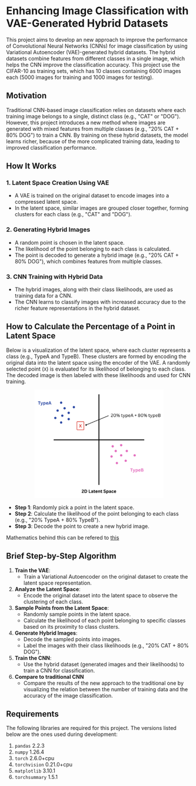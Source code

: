 # **Enhancing Image Classification with VAE-Generated Hybrid Datasets**

This project aims to develop an new approach to improve the performance of Convolutional Neural Networks (CNNs) for image classification by using Variational Autoencoder (VAE)-generated hybrid datasets. The hybrid datasets combine features from different classes in a single image, which helps the CNN improve the classification accuracy. This project use the CIFAR-10 as training sets, which has 10 classes containing 6000 images each (5000 images for training and 1000 images for testing).


## **Motivation**

Traditional CNN-based image classification relies on datasets where each training image belongs to a single, distinct class (e.g., "CAT" or "DOG"). However, this project introduces a new method where images are generated with mixed features from multiple classes (e.g., "20% CAT + 80% DOG") to train a CNN. By training on these hybrid datasets, the model learns richer, because of the more complicated training data, leading to improved classification performance.


## **How It Works**

### **1. Latent Space Creation Using VAE**
- A VAE is trained on the original dataset to encode images into a compressed latent space.
- In the latent space, similar images are grouped closer together, forming clusters for each class (e.g., "CAT" and "DOG").

### **2. Generating Hybrid Images**
- A random point is chosen in the latent space.
- The likelihood of the point belonging to each class is calculated.
- The point is decoded to generate a hybrid image (e.g., "20% CAT + 80% DOG"), which combines features from multiple classes.

### **3. CNN Training with Hybrid Data**
- The hybrid images, along with their class likelihoods, are used as training data for a CNN.
- The CNN learns to classify images with increased accuracy due to the richer feature representations in the hybrid dataset.


## **How to Calculate the Percentage of a Point in Latent Space**

Below is a visualization of the latent space, where each cluster represents a class (e.g., TypeA and TypeB). These clusters are formed by encoding the original data into the latent space using the encoder of the VAE. A randomly selected point (`X`) is evaluated for its likelihood of belonging to each class. The decoded image is then labeled with these likelihoods and used for CNN training.


<p align="center">
    <img src="assets/Latent_Space.png" alt="2D Latent Space" width=350px>
</p>




- **Step 1**: Randomly pick a point in the latent space.
- **Step 2**: Calculate the likelihood of the point belonging to each class (e.g., "20% TypeA + 80% TypeB").
- **Step 3**: Decode the point to create a new hybrid image.

Mathematics behind this can be refered to [this](point_probs/point_probs.pdf)

## **Brief Step-by-Step Algorithm**

1. **Train the VAE**:
   - Train a Variational Autoencoder on the original dataset to create the latent space representation.
2. **Analyze the Latent Space**:
   - Encode the original dataset into the latent space to observe the clustering of each class.
3. **Sample Points from the Latent Space**:
   - Randomly sample points in the latent space.
   - Calculate the likelihood of each point belonging to specific classes based on its proximity to class clusters.
4. **Generate Hybrid Images**:
   - Decode the sampled points into images.
   - Label the images with their class likelihoods (e.g., "20% CAT + 80% DOG").
5. **Train the CNN**:
   - Use the hybrid dataset (generated images and their likelihoods) to train a CNN for classification.
6. **Compare to traditional CNN**
   - Compare the results of the new approach to the traditional one by visualizing the relation between the number of training data and the accuracy of the image classification. 

## Requirements

The following libraries are required for this project. The versions listed below are the ones used during development:

1. `pandas` 2.2.3
2. `numpy` 1.26.4
3. `torch` 2.6.0+cpu
4. `torchvision` 0.21.0+cpu
5. `matplotlib` 3.10.1
6. `torchsummary` 1.5.1
